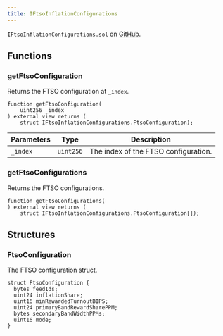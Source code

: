 ```yaml
---
title: IFtsoInflationConfigurations
---
```


<!-- This is an autogenerated file. Do not edit! -->
`IFtsoInflationConfigurations.sol` on [GitHub](https://github.com/flare-foundation/flare-smart-contracts-v2/blob/main/contracts/userInterfaces/IFtsoInflationConfigurations.sol).

## Functions

### getFtsoConfiguration

Returns the FTSO configuration at `_index`.

```solidity
function getFtsoConfiguration(
    uint256 _index
) external view returns (
    struct IFtsoInflationConfigurations.FtsoConfiguration);
```

| Parameters | Type | Description |
| ---------- | ---- | ----------- |
| `_index` | `uint256` | The index of the FTSO configuration. |

### getFtsoConfigurations

Returns the FTSO configurations.

```solidity
function getFtsoConfigurations(
) external view returns (
    struct IFtsoInflationConfigurations.FtsoConfiguration[]);
```

## Structures

### FtsoConfiguration

The FTSO configuration struct.

```solidity
struct FtsoConfiguration {
  bytes feedIds;
  uint24 inflationShare;
  uint16 minRewardedTurnoutBIPS;
  uint24 primaryBandRewardSharePPM;
  bytes secondaryBandWidthPPMs;
  uint16 mode;
}
```

